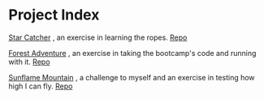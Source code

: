 # Project Index

[Star Catcher](https://star--catcher.herokuapp.com/) , an exercise in learning the ropes. [Repo](https://github.com/SHG42/star_catcher.git)

[Forest Adventure](https://forestadventures.herokuapp.com/) , an exercise in taking the bootcamp's code and running with it. [Repo](https://github.com/SHG42/forest_adventure.git)

[Sunflame Mountain](https://sunflame-mountain.herokuapp.com/) , a challenge to myself and an exercise in testing how high I can fly. [Repo](https://github.com/SHG42/sunflame_mountain.git)
